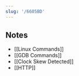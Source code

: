 ```yaml
---
slug: '/6605BD'
---
```


## Notes

- [[Linux Commands]]
- [[GDB Commands]]
- [[Clock Skew Detected]]
- [[HTTP]]
